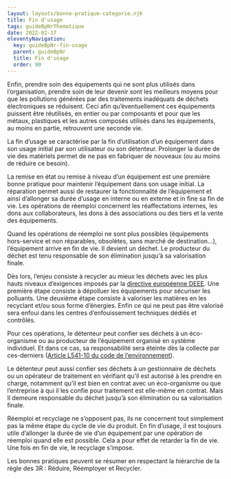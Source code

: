 ```yaml
---
layout: layouts/bonne-pratique-categorie.njk
title: Fin d'usage
tags: guideBpNrThematique
date: 2022-02-17
eleventyNavigation:
  key: guideBpNr-fin-usage
  parent: guideBpNr
  title: Fin d'usage
  order: 90
---
```


Enfin, prendre soin des équipements qui ne sont plus utilisés dans l’organisation, prendre soin de leur devenir sont les meilleurs moyens pour que les pollutions générées par des traitements inadéquats de déchets électroniques se réduisent. Ceci afin qu’éventuellement ces équipements puissent être réutilisés, en entier ou par composants et pour que les métaux, plastiques et les autres composés utilisés dans les équipements, au moins en partie, retrouvent une seconde vie.

La fin d’usage se caractérise par la fin d’utilisation d’un équipement dans son usage initial par son utilisateur ou son détenteur. Prolonger la durée de vie des matériels permet de ne pas en fabriquer de nouveaux (ou au moins de réduire ce besoin).

La remise en état ou remise à niveau d’un équipement est une première bonne pratique pour maintenir l’équipement dans son usage initial. La réparation permet aussi de restaurer la fonctionnalité de l’équipement et ainsi d’allonger sa durée d’usage en interne ou en externe et in fine sa fin de vie. Les opérations de réemploi concernent les réaffectations internes, les dons aux collaborateurs, les dons à des associations ou des tiers et la vente des équipements.

Quand les opérations de réemploi ne sont plus possibles (équipements hors-service et non réparables, obsolètes, sans marché de destination…), l’équipement arrive en fin de vie. Il devient un déchet. Le producteur du déchet est tenu responsable de son élimination jusqu’à sa valorisation finale. 

Dès lors, l’enjeu consiste à recycler au mieux les déchets avec les plus hauts niveaux d’exigences imposés par la [directive européenne DEEE](https://www.legifrance.gouv.fr/jorf/id/JORFTEXT000026319124). Une première étape consiste à dépolluer les équipements pour sécuriser les polluants. Une deuxième étape consiste  à valoriser les matières en les recyclant et/ou sous forme d’énergies. Enfin ce qui ne peut pas être valorisé sera enfoui dans les centres d’enfouissement techniques dédiés et contrôlés.

Pour ces opérations, le détenteur peut confier ses déchets à un éco-organisme ou au producteur de l’équipement organisé en système individuel. Et dans ce cas, sa responsabilité sera éteinte dès la collecte par ces-derniers ([Article L541-10 du code de l’environnement](https://www.legifrance.gouv.fr/codes/article_lc/LEGIARTI000041599099/)).

Le détenteur peut aussi confier ses déchets à un gestionnaire de déchets ou un opérateur de traitement en vérifiant qu’il est autorisé à les prendre en charge, notamment qu’il est bien en contrat avec un éco-organisme ou que l’entreprise à qui il les confie pour traitement est elle-même en contrat. Mais Il demeure responsable du déchet jusqu’à son élimination ou sa valorisation finale.

Réemploi et recyclage ne s’opposent pas, ils ne concernent tout simplement pas la même étape du cycle de vie du produit. En fin d’usage, il est toujours utile d’allonger la durée de vie d’un équipement par une opération de réemploi quand elle est possible. Cela a pour effet de retarder la fin de vie. Une fois en fin de vie, le recyclage s’impose.

Les bonnes pratiques peuvent se résumer en respectant la hiérarchie de la règle des 3R : Réduire, Réemployer et Recycler.
